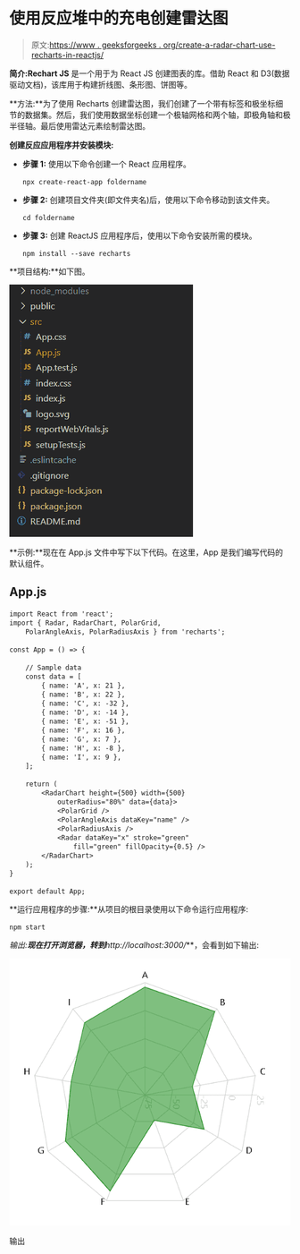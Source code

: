 # 使用反应堆中的充电创建雷达图

> 原文:[https://www . geeksforgeeks . org/create-a-radar-chart-use-recharts-in-reactjs/](https://www.geeksforgeeks.org/create-a-radar-chart-using-recharts-in-reactjs/)

**简介:Rechart JS** 是一个用于为 React JS 创建图表的库。借助 React 和 D3(数据驱动文档)，该库用于构建折线图、条形图、饼图等。

**方法:**为了使用 Recharts 创建雷达图，我们创建了一个带有标签和极坐标细节的数据集。然后，我们使用数据坐标创建一个极轴网格和两个轴，即极角轴和极半径轴。最后使用雷达元素绘制雷达图。

**创建反应应用程序并安装模块:**

*   **步骤 1:** 使用以下命令创建一个 React 应用程序。

    ```
    npx create-react-app foldername
    ```

*   **步骤 2:** 创建项目文件夹(即文件夹名)后，使用以下命令移动到该文件夹。

    ```
    cd foldername
    ```

*   **步骤 3:** 创建 ReactJS 应用程序后，使用以下命令安装所需的模块。

    ```
    npm install --save recharts
    ```

**项目结构:**如下图。

![](img/f04ae0d8b722a9fff0bd9bd138b29c23.png)

**示例:**现在在 App.js 文件中写下以下代码。在这里，App 是我们编写代码的默认组件。

## App.js

```
import React from 'react';
import { Radar, RadarChart, PolarGrid, 
    PolarAngleAxis, PolarRadiusAxis } from 'recharts';

const App = () => {

    // Sample data
    const data = [
        { name: 'A', x: 21 },
        { name: 'B', x: 22 },
        { name: 'C', x: -32 },
        { name: 'D', x: -14 },
        { name: 'E', x: -51 },
        { name: 'F', x: 16 },
        { name: 'G', x: 7 },
        { name: 'H', x: -8 },
        { name: 'I', x: 9 },
    ];

    return (
        <RadarChart height={500} width={500} 
            outerRadius="80%" data={data}>
            <PolarGrid />
            <PolarAngleAxis dataKey="name" />
            <PolarRadiusAxis />
            <Radar dataKey="x" stroke="green" 
                fill="green" fillOpacity={0.5} />
        </RadarChart>
    );
}

export default App;
```

**运行应用程序的步骤:**从项目的根目录使用以下命令运行应用程序:

```
npm start
```

**输出:**现在打开浏览器，转到***http://localhost:3000/***，会看到如下输出:

![](img/3bac7b426a8e2fd0069ede47958162fb.png)

输出